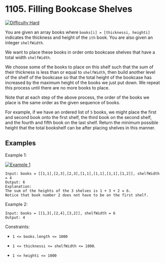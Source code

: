 

# 1105. Filling Bookcase Shelves

[![Difficulty Hard](https://img.shields.io/badge/Difficulty-Medium-orange)]()


You are given an array books where `books[i] = [thicknessi, heighti]` indicates the thickness and height of the `ith` book. You are also given an integer `shelfWidth`.

We want to place these books in order onto bookcase shelves that have a total width `shelfWidth`.

We choose some of the books to place on this shelf such that the sum of their thickness is less than or equal to `shelfWidth`, then build another level of the shelf of the bookcase so that the total height of the bookcase has increased by the maximum height of the books we just put down. We repeat this process until there are no more books to place.

Note that at each step of the above process, the order of the books we place is the same order as the given sequence of books.

For example, if we have an ordered list of `5` books, we might place the first and second book onto the first shelf, the third book on the second shelf, and the fourth and fifth book on the last shelf.
Return the minimum possible height that the total bookshelf can be after placing shelves in this manner.
 

## Examples

Example 1:

[![Example 1](https://assets.leetcode.com/uploads/2019/06/24/shelves.png)]()

```
Input: books = [[1,1],[2,3],[2,3],[1,1],[1,1],[1,1],[1,2]], shelfWidth = 4
Output: 6
Explanation:
The sum of the heights of the 3 shelves is 1 + 3 + 2 = 6.
Notice that book number 2 does not have to be on the first shelf.
```


Example 2:

```
Input: books = [[1,3],[2,4],[3,2]], shelfWidth = 6
Output: 4
```



Constraints:

- `1 <= books.length <= 1000`

- `1 <= thicknessi <= shelfWidth <= 1000`.

- `1 <= heighti <= 1000`
